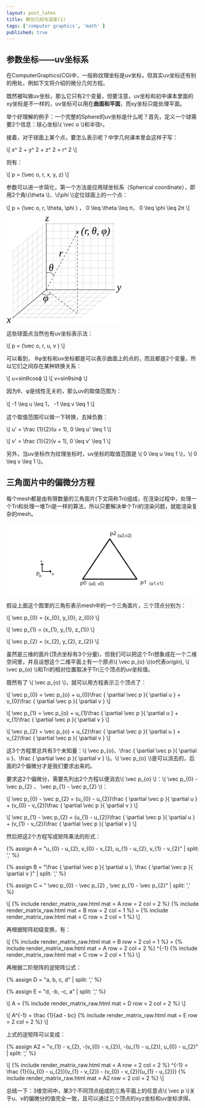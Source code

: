 ```yaml
---
layout: post_latex
title: 微分几何与渲染(1)
tags: ['computer graphics', 'math' ]
published: true
---
```


<!--more-->

## 参数坐标——uv坐标系

在ComputerGraphics(CG)中，一般称纹理坐标是uv坐标，但其实uv坐标还有别的用处，例如下文将介绍的微分几何方程。

既然被叫做uv坐标，那么它只有2个变量，但要注意，uv坐标和初中课本里面的xy坐标是不一样的，uv坐标可以用在**曲面和平面**，而xy坐标只能处理平面。


举个好理解的例子：一个完整的Sphere的uv坐标是什么呢？首先，定义一个球需要2个信息：球心坐标\\( \\vec o \\)和半径r。

接着，对于球面上某个点，要怎么表示呢？中学几何课本里会这样子写：

\\[ x\^ 2 + y\^ 2 + z\^ 2 = r\^ 2  \\]

则有：

\\[ p = (\\vec o, r, x, y, z) \\]

参数可以进一步简化，第一个方法是应用球坐标系（Spherical coordinate），即用2个角\\(\\theta \\)、\\(\\phi \\)定位球面上的一个点：

\\[ p = (\\vec o, r, \\theta, \\phi ) ， 0 \\leq \\theta \\leq π， 0 \\leq \\phi \\leq 2π  \\]

![1.png](/images/2017.3/1.png)

这些球面点当然也有uv坐标表示法：

\\[ p = (\\vec o, r, u, v ) \\]

可以看到， θφ坐标和uv坐标都是可以表示曲面上的点的，而且都是2个变量，所以它们之间存在某种转换关系：

\\[ u=sinθcosϕ \\]
\\[ v=sinθsinϕ \\]

因为θ、φ是线性无关的，那么uv的取值范围为：

 \\[ -1 \\leq u \\leq 1， -1 \\leq v \\leq 1 \\]

 这个取值范围可以做一下转换，去掉负数：

 \\[ u' = \\frac \{1\}\{2\}(u + 1),   0 \\leq u' \\leq 1 \\]

 \\[ v' = \\frac \{1\}\{2\}(v + 1),   0 \\leq v' \\leq 1 \\]

另外，当uv坐标作为纹理坐标时，uv坐标的取值范围是 \\( 0 \\leq u \\leq 1 \\)，\\( 0 \\leq v \\leq 1 \\)。


## 三角面片中的偏微分方程

每个mesh都是由有限数量的三角面片(下文简称Tri)组成，在渲染过程中，处理一个Tri和处理一堆Tri是一样的算法，所以只要解决单个Tri的渲染问题，就能渲染复杂的mesh。

![3.png](/images/2017.3/3.png)

假设上面这个图里的三角形表示mesh中的一个三角面片，三个顶点分别为：

\\[ \\vec p\_\{0\} = (x\_\{0\}, y\_\{0\}, z\_\{0\}) \\]

\\[ \\vec p\_\{1\} = (x\_\{1\}, y\_\{1\}, z\_\{1\}) \\]

\\[ \\vec p\_\{2\} = (x\_\{2\}, y\_\{2\}, z\_\{2\}) \\]

虽然是三维的面片(顶点坐标有3个分量)，但我们可以把这个Tri想象成在一个二维空间里，并且设想这个二维平面上有一个原点\\( \\vec p\_\{o\} \\)(o代表origin), \\( \\vec p\_\{o\} \\)和Tri的相对位置取决于Tri三个顶点的uv坐标值。

既然有了 \\( \\vec p\_\{o\} \\)，就可以用方程表示三个顶点了：

\\[ \\vec p\_\{0\} = \\vec p\_\{o\} + u\_\{0\}\\frac \{ \\partial \\vec p \}\{ \\partial u \} + v\_\{0\}\\frac \{ \\partial \\vec p \}\{ \\partial v \} \\]

\\[ \\vec p\_\{1\} = \\vec p\_\{o\} + u\_\{1\}\\frac \{ \\partial \\vec p \}\{ \\partial u \} + v\_\{1\}\\frac \{ \\partial \\vec p \}\{ \\partial v \} \\]

\\[ \\vec p\_\{2\} = \\vec p\_\{o\} + u\_\{2\}\\frac \{ \\partial \\vec p \}\{ \\partial u \} + v\_\{2\}\\frac \{ \\partial \\vec p \}\{ \\partial v \} \\]

这3个方程里总共有3个未知量：\\( \\vec p\_\{o\}、\\frac \{ \\partial \\vec p \}\{ \\partial u \}、\\frac \{ \\partial \\vec p \}\{ \\partial v \} \\)。\\( \\vec p\_\{o\} \\)是可以消去的，后面的2个偏微分才是我们要求出来的。

要求这2个偏微分，需要先列出2个方程以便消去\\( \\vec p\_\{o\} \\)：\\( \\vec p\_\{0\} - \\vec p\_\{2\} 、 \\vec p\_\{1\} - \\vec p\_\{2\} \\)：

\\[ \\vec p\_\{0\} - \\vec p\_\{2\} = (u\_\{0\} - u\_\{2\})\\frac \{ \\partial \\vec p \}\{ \\partial u \} +  (v\_\{0\} - v\_\{2\})\\frac \{ \\partial \\vec p \}\{ \\partial v \} \\]


\\[ \\vec p\_\{1\} - \\vec p\_\{2\} = (u\_\{1\} - u\_\{2\})\\frac \{ \\partial \\vec p \}\{ \\partial u \} +  (v\_\{1\} - v\_\{2\})\\frac \{ \\partial \\vec p \}\{ \\partial v \} \\]

然后把这2个方程写成矩阵乘法的形式：


{% assign A =  "u\_\{0\} - u\_\{2\},  v\_\{0\} - v\_\{2\},  u\_\{1\} - u\_\{2\},  v\_\{1\} - v\_\{2\}" | split: ',' %}


{% assign B =  "\\frac \{ \\partial \\vec p \}\{ \\partial u \},  \\frac \{ \\partial \\vec p \}\{ \\partial v \}" | split: ',' %}

{% assign C =  " \\vec p\_\{0\} - \\vec p\_\{2\} ,  \\vec p\_\{1\} - \\vec p\_\{2\}" | split: ',' %}

\\[ {% include render_matrix_raw.html mat = A  row = 2 col = 2 %} {% include render_matrix_raw.html mat = B  row = 2 col = 1 %} = {% include render_matrix_raw.html mat = C  row = 2 col = 1 %} \\]

再根据矩阵初级变换，有：

\\[ {% include render_matrix_raw.html mat = B  row = 2 col = 1 %} = {% include render_matrix_raw.html mat = A  row = 2 col = 2 %} \^\{-1\} {% include render_matrix_raw.html mat = C  row = 2 col = 1 %} \\]

再根据二阶矩阵的逆矩阵公式：

{% assign D =  "a, b, c, d" | split: ',' %}

{% assign E =  "d, -b, -c, a" | split: ',' %}

\\[ A = {% include render_matrix_raw.html mat = D row = 2 col = 2 %} \\]

\\[ A\^\{-1\} = \\frac \{1\}\{ad - bc\} {% include render_matrix_raw.html mat = E row = 2 col = 2 %} \\]

上式的逆矩阵可以变成：

{% assign A2 =  "v\_\{1\} - v\_\{2\}, -(v\_\{0\} - v\_\{2\}), -(u\_\{1\} - u\_\{2\}), u\_\{0\} - u\_\{2\}" | split: ',' %}

\\[ {% include render_matrix_raw.html mat = A  row = 2 col = 2 %} \^\{-1\} = \\frac \{1\}\{(u\_\{0\} - u\_\{2\})(v\_\{1\} - v\_\{2\}) - (v\_\{0\} - v\_\{2\})(u\_\{1\} - u\_\{2\})\}  {% include render_matrix_raw.html mat = A2  row = 2 col = 2 %} \\]


总结一下：3维空间中，某3个不同顶点组成的三角平面上的任意点\\( \\vec p \\)关于u、v的偏微分的值完全一致，且可以通过三个顶点的xyz坐标和uv坐标求得。
